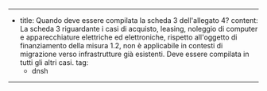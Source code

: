 ---
  - title: Quando deve essere compilata la scheda 3 dell'allegato 4?
    content: La scheda 3 riguardante i casi di acquisto, leasing, noleggio di computer e apparecchiature elettriche ed elettroniche, rispetto all'oggetto di finanziamento della misura 1.2, non è applicabile in contesti di migrazione verso infrastrutture già esistenti. Deve essere compilata in tutti gli altri casi.
    tag:
      - dnsh
---